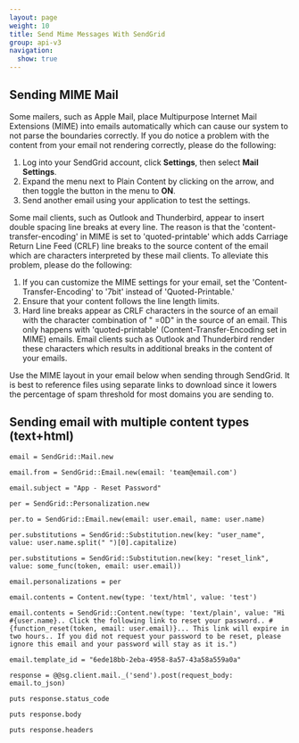 ```yaml
---
layout: page
weight: 10
title: Send Mime Messages With SendGrid
group: api-v3
navigation:
  show: true
---
```


## Sending MIME Mail
Some mailers, such as Apple Mail, place Multipurpose Internet Mail Extensions (MIME) into emails automatically which can cause our system to not parse the boundaries correctly. If you do notice a problem with the content from your email not rendering correctly, please do the following:

1. Log into your SendGrid account, click **Settings**, then select **Mail Settings**. 
2. Expand the menu next to Plain Content by clicking on the arrow, and then toggle the button in the menu to **ON**. 
3. Send another email using your application to test the settings.

Some mail clients, such as Outlook and Thunderbird, appear to insert double spacing line breaks at every line. The reason is that the 'content-transfer-encoding' in MIME is set to 'quoted-printable' which adds Carriage Return Line Feed (CRLF) line breaks to the source content of the email which are characters interpreted by these mail clients. To alleviate this problem, please do the following:

1. If you can customize the MIME settings for your email, set the 'Content-Transfer-Encoding' to '7bit' instead of 'Quoted-Printable.'
1. Ensure that your content follows the line length limits.
1. Hard line breaks appear as CRLF characters in the source of an email with the character combination of " =0D" in the source of an email. This only happens with 'quoted-printable' (Content-Transfer-Encoding set in MIME) emails. Email clients such as Outlook and Thunderbird render these characters which results in additional breaks in the content of your emails.

Use the MIME layout in your email below when sending through SendGrid. It is best to reference files using separate links to download since it lowers the percentage of spam threshold for most domains you are sending to.

## Sending email with multiple content types (text+html)

``` language
email = SendGrid::Mail.new

email.from = SendGrid::Email.new(email: 'team@email.com')

email.subject = "App - Reset Password"

per = SendGrid::Personalization.new

per.to = SendGrid::Email.new(email: user.email, name: user.name)

per.substitutions = SendGrid::Substitution.new(key: "user_name", value: user.name.split(" ")[0].capitalize)

per.substitutions = SendGrid::Substitution.new(key: "reset_link", value: some_func(token, email: user.email))

email.personalizations = per

email.contents = Content.new(type: 'text/html', value: 'test')

email.contents = SendGrid::Content.new(type: 'text/plain', value: "Hi #{user.name}.. Click the following link to reset your password.. #{function_reset(token, email: user.email)}... This link will expire in two hours.. If you did not request your password to be reset, please ignore this email and your password will stay as it is.")

email.template_id = "6ede18bb-2eba-4958-8a57-43a58a559a0a"

response = @@sg.client.mail._('send').post(request_body: email.to_json)

puts response.status_code

puts response.body

puts response.headers

```

